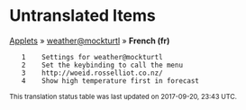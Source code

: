 # Untranslated Items
[Applets](../../../README.md) &#187; [weather@mockturtl](../README.md) &#187; **French (fr)**

       1	Settings for weather@mockturtl
       2	Set the keybinding to call the menu
       3	http://woeid.rosselliot.co.nz/
       4	Show high temperature first in forecast

<sup>This translation status table was last updated on 2017-09-20, 23:43 UTC.</sup>
